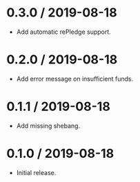 0.3.0 / 2019-08-18
==================

* Add automatic rePledge support.

0.2.0 / 2019-08-18
==================

* Add error message on insufficient funds.

0.1.1 / 2019-08-18
==================

* Add missing shebang.

0.1.0 / 2019-08-18
==================

* Initial release.
